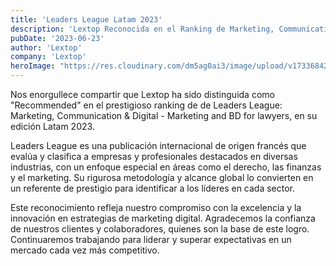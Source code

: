 ```yaml
---
title: 'Leaders League Latam 2023'
description: 'Lextop Reconocida en el Ranking de Marketing, Communication & Digital - Marketing and BD for lawyers'
pubDate: '2023-06-23'
author: 'Lextop'
company: 'Lextop'
heroImage: "https://res.cloudinary.com/dm5ag0ai3/image/upload/v1733684243/Leaders_League_2023_su28fp.jpg"
---
```

Nos enorgullece compartir que Lextop ha sido distinguida como "Recommended" en el prestigioso ranking de de Leaders League: Marketing, Communication & Digital - Marketing and BD for lawyers, en su edición Latam 2023. 

Leaders League es una publicación internacional de origen francés que evalúa y clasifica a empresas y profesionales destacados en diversas industrias, con un enfoque especial en áreas como el derecho, las finanzas y el marketing. Su rigurosa metodología y alcance global lo convierten en un referente de prestigio para identificar a los líderes en cada sector.

Este reconocimiento refleja nuestro compromiso con la excelencia y la innovación en estrategias de marketing digital. Agradecemos la confianza de nuestros clientes y colaboradores, quienes son la base de este logro. Continuaremos trabajando para liderar y superar expectativas en un mercado cada vez más competitivo.